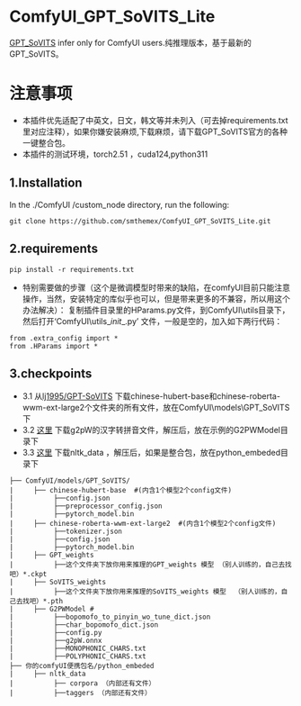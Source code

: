 
# ComfyUI_GPT_SoVITS_Lite 
[GPT_SoVITS](https://github.com/RVC-Boss/GPT-SoVITS) infer only for ComfyUI users.纯推理版本，基于最新的GPT_SoVITS。

# 注意事项
* 本插件优先适配了中英文，日文，韩文等并未列入（可去掉requirements.txt里对应注释），如果你嫌安装麻烦,下载麻烦，请下载GPT_SoVITS官方的各种一键整合包。
* 本插件的测试环境，torch2.51 ，cuda124,python311

1.Installation  
-----
  In the ./ComfyUI /custom_node directory, run the following:   
```
git clone https://github.com/smthemex/ComfyUI_GPT_SoVITS_Lite.git
```
2.requirements  
----
```
pip install -r requirements.txt
```
* 特别需要做的步骤（这个是微调模型时带来的缺陷，在comfyUI目前只能注意操作，当然，安装特定的库似乎也可以，但是带来更多的不兼容，所以用这个办法解决）：
复制插件目录里的HParams.py文件，到ComfyUI\utils目录下，然后打开‘ComfyUI\utils\__init__.py’ 文件，一般是空的，加入如下两行代码： 
```
from .extra_config import *
from .HParams import *
```

3.checkpoints 
----
* 3.1 从[lj1995/GPT-SoVITS](https://huggingface.co/lj1995/GPT-SoVITS/tree/main) 下载chinese-hubert-base和chinese-roberta-wwm-ext-large2个文件夹的所有文件，放在ComfyUI\models\GPT_SoVITS下
* 3.2 [这里](https://paddlespeech.bj.bcebos.com/Parakeet/released_models/g2p/G2PWModel_1.1.zip) 下载g2pW的汉字转拼音文件，解压后，放在示例的G2PWModel目录下
* 3.3 [这里](https://www.icloud.com/iclouddrive/079Bx3QbEosu8XIDkjim_ixPw#nltk_data) 下载nltk_data ，解压后，如果是整合包，放在python_embeded目录下
 ```
├── ComfyUI/models/GPT_SoVITS/
|     ├── chinese-hubert-base  #(内含1个模型2个config文件)
|          ├──config.json
|          ├──preprocessor_config.json
|          ├──pytorch_model.bin
|     ├── chinese-roberta-wwm-ext-large2  #(内含1个模型2个config文件)
|          ├──tokenizer.json
|          ├──config.json
|          ├──pytorch_model.bin
|     ├── GPT_weights 
|          ├──这个文件夹下放你用来推理的GPT_weights 模型 （别人训练的，自己去找吧）*.ckpt
|     ├── SoVITS_weights 
|          ├──这个文件夹下放你用来推理的SoVITS_weights 模型  （别人训练的，自己去找吧）*.pth
|     ├── G2PWModel #
|          ├──bopomofo_to_pinyin_wo_tune_dict.json
|          ├──char_bopomofo_dict.json
|          ├──config.py
|          ├──g2pW.onnx
|          ├──MONOPHONIC_CHARS.txt
|          ├──POLYPHONIC_CHARS.txt
├── 你的comfyUI便携包名/python_embeded
|     ├── nltk_data
|          ├── corpora （内部还有文件）
|          ├──taggers （内部还有文件）
  ```

